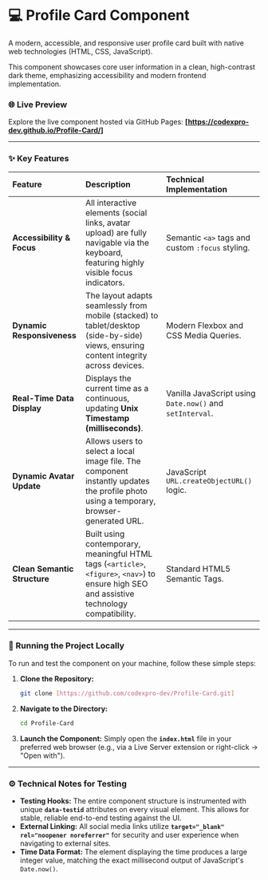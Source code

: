 # 💻 Profile Card Component

A modern, accessible, and responsive user profile card built with native web technologies (HTML, CSS, JavaScript).

This component showcases core user information in a clean, high-contrast dark theme, emphasizing accessibility and modern frontend implementation.

### 🌐 Live Preview

Explore the live component hosted via GitHub Pages:
**[https://codexpro-dev.github.io/Profile-Card/]**

---

### ✨ Key Features

| Feature | Description | Technical Implementation |
| :--- | :--- | :--- |
| **Accessibility & Focus** | All interactive elements (social links, avatar upload) are fully navigable via the keyboard, featuring highly visible focus indicators. | Semantic `<a>` tags and custom `:focus` styling. |
| **Dynamic Responsiveness** | The layout adapts seamlessly from mobile (stacked) to tablet/desktop (side-by-side) views, ensuring content integrity across devices. | Modern Flexbox and CSS Media Queries. |
| **Real-Time Data Display** | Displays the current time as a continuous, updating **Unix Timestamp (milliseconds)**. | Vanilla JavaScript using `Date.now()` and `setInterval`. |
| **Dynamic Avatar Update** | Allows users to select a local image file. The component instantly updates the profile photo using a temporary, browser-generated URL. | JavaScript `URL.createObjectURL()` logic. |
| **Clean Semantic Structure** | Built using contemporary, meaningful HTML tags (`<article>`, `<figure>`, `<nav>`) to ensure high SEO and assistive technology compatibility. | Standard HTML5 Semantic Tags. |

---

### 🚀 Running the Project Locally

To run and test the component on your machine, follow these simple steps:

1.  **Clone the Repository:**
    ```bash
    git clone [https://github.com/codexpro-dev/Profile-Card.git]
    ```
2.  **Navigate to the Directory:**
    ```bash
    cd Profile-Card
    ```
3.  **Launch the Component:**
    Simply open the **`index.html`** file in your preferred web browser (e.g., via a Live Server extension or right-click $\rightarrow$ "Open with").

---

### ⚙️ Technical Notes for Testing

* **Testing Hooks:** The entire component structure is instrumented with unique **`data-testid`** attributes on every visual element. This allows for stable, reliable end-to-end testing against the UI.
* **External Linking:** All social media links utilize **`target="_blank" rel="noopener noreferrer"`** for security and user experience when navigating to external sites.
* **Time Data Format:** The element displaying the time produces a large integer value, matching the exact millisecond output of JavaScript's `Date.now()`.
